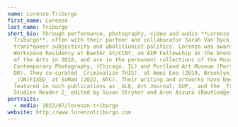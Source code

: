 ```yaml
---
name: Lorenzo Triburgo
first_name: Lorenzo
last_name: Triburgo
short_bio: Through performance, photography, video and audio **Lorenzo
  Triburgo**, often with their partner and collaborator Sarah Van Dyck, elevates
  trans*queer subjectivity and abolitionist politics. Lorenzo was awarded a 2019
  Workspace Residency at Baxter St/CCNY, an AIM Fellowship at the Bronx Museum
  of the Arts in 2020, and are in the permanent collections of the Museum of
  Contemporary Photography, (Chicago, IL) and Portland Art Museum (Portland,
  OR). They co-curated _Criminalize THIS!_ at Amos Eno (2019, Brooklyn, NY) and
  _(UN)FIXED_ at SoMad (2022, NYC). Their writing and artworks have been
  featured in such publications as _GLQ, Art Journal, GUP,_ and the _Transgender
  Studies Reader 2_ edited by Susan Stryker and Aren Aizura (Routledge).
portraits:
  - media: 2022/07/lorenzo-triburgo
website: http://www.lorenzotriburgo.com
---
```

